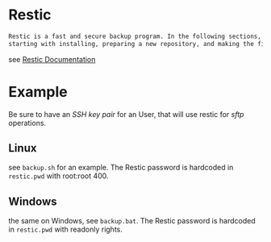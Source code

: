# Restic
```bash
Restic is a fast and secure backup program. In the following sections, we will present typical workflows,  
starting with installing, preparing a new repository, and making the first backup.
```
see [Restic Documentation](https://restic.readthedocs.io/en/stable/)

# Example

Be sure to have an *SSH key pair* for an User, that will use restic for *sftp* operations.

## Linux
see `backup.sh` for an example. The Restic password is hardcoded in `restic.pwd` with root:root 400.

## Windows
the same on Windows, see `backup.bat`. The Restic password is hardcoded in `restic.pwd` with readonly rights.  